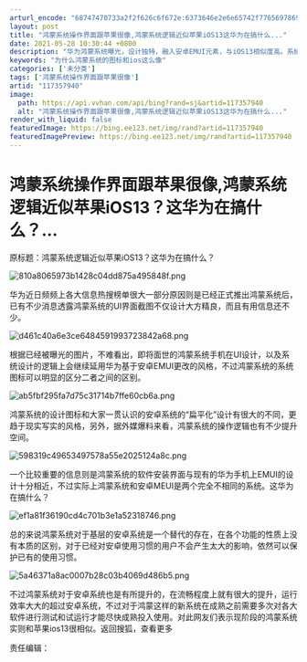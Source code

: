```yaml
---
arturl_encode: "68747470733a2f2f626c6f672e:6373646e2e6e65742f77656978696e5f33353032303033392f:61727469636c652f64657461696c732f313137333537393430"
layout: post
title: "鸿蒙系统操作界面跟苹果很像,鸿蒙系统逻辑近似苹果iOS13这华为在搞什么..."
date: 2021-05-28 10:30:44 +0800
description: "华为鸿蒙系统曝光，设计独特，融入安卓EMUI元素，与iOS13相似度高。系统图标采用写实风格，操作逻"
keywords: "为什么鸿蒙系统的图标和ios这么像"
categories: ['未分类']
tags: ['鸿蒙系统操作界面跟苹果很像']
artid: "117357940"
image:
  path: https://api.vvhan.com/api/bing?rand=sj&artid=117357940
  alt: "鸿蒙系统操作界面跟苹果很像,鸿蒙系统逻辑近似苹果iOS13这华为在搞什么..."
render_with_liquid: false
featuredImage: https://bing.ee123.net/img/rand?artid=117357940
featuredImagePreview: https://bing.ee123.net/img/rand?artid=117357940
---
```


# 鸿蒙系统操作界面跟苹果很像,鸿蒙系统逻辑近似苹果iOS13？这华为在搞什么？...

原标题：鸿蒙系统逻辑近似苹果iOS13？这华为在搞什么？

![810a8065973b1428c04dd875a495848f.png](https://i-blog.csdnimg.cn/blog_migrate/a282f4f28dec9f5d23d88d1510473b51.jpeg)

华为近日频频上各大信息热搜榜单很大一部分原因则是已经正式推出鸿蒙系统后，已有不少消息透露鸿蒙系统的UI界面截图不仅设计大方精良，而且有用信息还不少。

![d461c40a6e3ce6484591993723842a68.png](https://i-blog.csdnimg.cn/blog_migrate/4f54bcc1aca686736bcd8bc8d5d3afb7.jpeg)

根据已经被曝光的图片，不难看出，即将面世的鸿蒙系统手机在UI设计，以及系统设计的逻辑上会继续延用华为基于安卓EMUI更改的风格，不过鸿蒙系统的系统图标可以明显的区分二者之间的区别。

![ab5fbf295fa7d75c31714b7ffe60cb6a.png](https://i-blog.csdnimg.cn/blog_migrate/294e7e1a0d5239850abb8dd0ee20cbc0.jpeg)

鸿蒙系统的设计图标和大家一贯认识的安卓系统的“扁平化”设计有很大的不同，更趋于现实写实的风格，另外，据外媒爆料来看，鸿蒙系统的操作逻辑也有不少提升空间。

![598319c49653497578a55e2025124a8c.png](https://i-blog.csdnimg.cn/blog_migrate/9d545c9ab8e947ae7d288c22bd0f5d1b.jpeg)

一个比较重要的信息则是鸿蒙系统的软件安装界面与现有的华为手机上EMUI的设计十分相近，不过实际上鸿蒙系统和安卓MEUI是两个完全不相同的系统。这华为在搞什么？

![ef1a81f36190cd4c701b3e1a52318746.png](https://i-blog.csdnimg.cn/blog_migrate/eda2fac02f6048ed3f0a279e196bb863.jpeg)

总的来说鸿蒙系统对于基层的安卓系统是一个替代的存在，在各个功能的性质上没有本质的区别，对于已经对安卓使用习惯的用户不会产生太大的影响，依然可以保护已有的使用习惯。

![5a46371a8ac0007b28c03b4069d486b5.png](https://i-blog.csdnimg.cn/blog_migrate/7974d783a665e99e2b40fb29fb15bb6a.jpeg)

不过鸿蒙系统对于安卓系统也是有所提升的，在流畅程度上就有很大的提升，运行效率大大的超过安卓系统，不过对于鸿蒙这样的新系统在成熟之前需要多次对各大软件进行测试和试运行才能尽快成熟投入使用。对此网友们表示现阶段的鸿蒙系统实则和苹果ios13很相似。返回搜狐，查看更多

责任编辑：